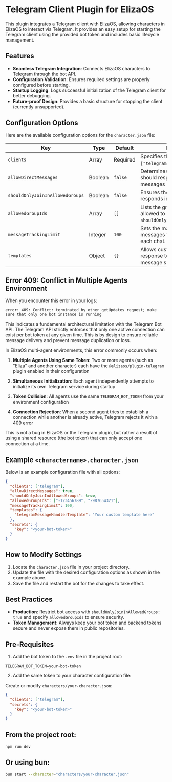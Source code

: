 # Telegram Client Plugin for ElizaOS

This plugin integrates a Telegram client with ElizaOS, allowing characters in ElizaOS to interact via Telegram. It provides an easy setup for starting the Telegram client using the provided bot token and includes basic lifecycle management.

## Features

- **Seamless Telegram Integration**: Connects ElizaOS characters to Telegram through the bot API.
- **Configuration Validation**: Ensures required settings are properly configured before starting.
- **Startup Logging**: Logs successful initialization of the Telegram client for better debugging.
- **Future-proof Design**: Provides a basic structure for stopping the client (currently unsupported).

## Configuration Options

Here are the available configuration options for the `character.json` file:

| Key                             | Type    | Default  | Description                                                                                         |
| ------------------------------- | ------- | -------- | --------------------------------------------------------------------------------------------------- |
| `clients`                       | Array   | Required | Specifies the client type (e.g., `["telegram"]`).                                                   |
| `allowDirectMessages`           | Boolean | `false`  | Determines whether the bot should respond to direct messages (DMs).                                 |
| `shouldOnlyJoinInAllowedGroups` | Boolean | `false`  | Ensures the bot only joins and responds in specified groups.                                        |
| `allowedGroupIds`               | Array   | `[]`     | Lists the group IDs the bot is allowed to interact with (requires `shouldOnlyJoinInAllowedGroups`). |
| `messageTrackingLimit`          | Integer | `100`    | Sets the maximum number of messages to track in memory for each chat.                               |
| `templates`                     | Object  | `{}`     | Allows customization of response templates for different message scenarios.                         |


## Error 409: Conflict in Multiple Agents Environment

When you encounter this error in your logs:
```
error: 409: Conflict: terminated by other getUpdates request; make sure that only one bot instance is running
```

This indicates a fundamental architectural limitation with the Telegram Bot API. The Telegram API strictly enforces that only one active connection can exist per bot token at any given time. This is by design to ensure reliable message delivery and prevent message duplication or loss.

In ElizaOS multi-agent environments, this error commonly occurs when:

1. **Multiple Agents Using Same Token**: Two or more agents (such as "Eliza" and another character) each have the `@elizaos/plugin-telegram` plugin enabled in their configuration
   
2. **Simultaneous Initialization**: Each agent independently attempts to initialize its own Telegram service during startup
   
3. **Token Collision**: All agents use the same `TELEGRAM_BOT_TOKEN` from your environment configuration
   
4. **Connection Rejection**: When a second agent tries to establish a connection while another is already active, Telegram rejects it with a 409 error

This is not a bug in ElizaOS or the Telegram plugin, but rather a result of using a shared resource (the bot token) that can only accept one connection at a time.

## Example `<charactername>.character.json`

Below is an example configuration file with all options:

```json
{
  "clients": ["telegram"],
  "allowDirectMessages": true,
  "shouldOnlyJoinInAllowedGroups": true,
  "allowedGroupIds": ["-123456789", "-987654321"],
  "messageTrackingLimit": 100,
  "templates": {
    "telegramMessageHandlerTemplate": "Your custom template here"
  },
  "secrets": {
    "key": "<your-bot-token>"
  }
}
```

## How to Modify Settings

1. Locate the `character.json` file in your project directory.
2. Update the file with the desired configuration options as shown in the example above.
3. Save the file and restart the bot for the changes to take effect.

## Best Practices

- **Production**: Restrict bot access with `shouldOnlyJoinInAllowedGroups: true` and specify `allowedGroupIds` to ensure security.
- **Token Management**: Always keep your bot token and backend tokens secure and never expose them in public repositories.

## Pre-Requisites

1. Add the bot token to the `.env` file in the project root:

```env
TELEGRAM_BOT_TOKEN=your-bot-token
```

2. Add the same token to your character configuration file:

Create or modify `characters/your-character.json`:

```json
{
  "clients": ["telegram"],
  "secrets": {
    "key": "<your-bot-token>"
  }
}
```

## From the project root:

```bash
npm run dev
```

## Or using bun:

```bash
bun start --character="characters/your-character.json"
```
